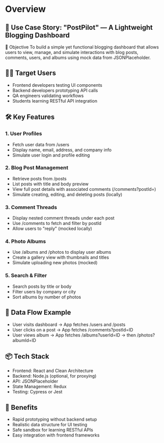 # Overview

## 🧩 Use Case Story: "PostPilot" — A Lightweight Blogging Dashboard

🎯 Objective
To build a simple yet functional blogging dashboard that allows users to view, manage, and simulate interactions with blog posts, comments, users, and albums using mock data from JSONPlaceholder.

## 👩‍💻 Target Users

- Frontend developers testing UI components
- Backend developers prototyping API calls
- QA engineers validating workflows
- Students learning RESTful API integration

## 🛠️ Key Features

### 1. User Profiles

- Fetch user data from /users
- Display name, email, address, and company info
- Simulate user login and profile editing

### 2. Blog Post Management

- Retrieve posts from /posts
- List posts with title and body preview
- View full post details with associated comments (/comments?postId=)
- Simulate creating, editing, and deleting posts (locally)

### 3. Comment Threads

- Display nested comment threads under each post
- Use /comments to fetch and filter by postId
- Allow users to "reply" (mocked locally)

### 4. Photo Albums

- Use /albums and /photos to display user albums
- Create a gallery view with thumbnails and titles
- Simulate uploading new photos (mocked)

### 5. Search & Filter

- Search posts by title or body
- Filter users by company or city
- Sort albums by number of photos

## 🔄 Data Flow Example

- User visits dashboard → App fetches /users and /posts
- User clicks on a post → App fetches /comments?postId=ID
- User views album → App fetches /albums?userId=ID → then /photos?albumId=ID

## 📦 Tech Stack

- Frontend: React and Clean Architecture
- Backend: Node.js (optional, for proxying)
- API: JSONPlaceholder
- State Management: Redux
- Testing: Cypress or Jest

## 🚀 Benefits

- Rapid prototyping without backend setup
- Realistic data structure for UI testing
- Safe sandbox for learning RESTful APIs
- Easy integration with frontend frameworks
